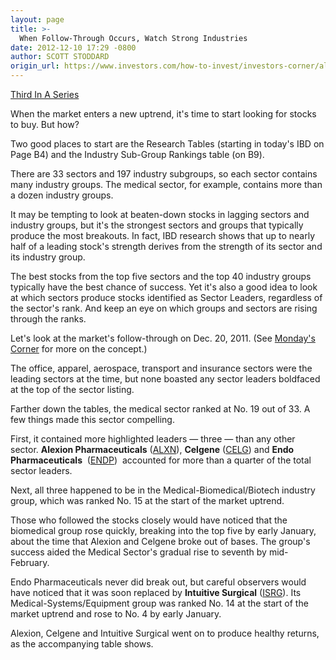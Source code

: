 ```yaml
---
layout: page
title: >-
  When Follow-Through Occurs, Watch Strong Industries
date: 2012-12-10 17:29 -0800
author: SCOTT STODDARD
origin_url: https://www.investors.com/how-to-invest/investors-corner/alexion-celgene-led-stock-market-alxn-celg/
---
```


[Third In A Series](http://news.investors.com/special-report/635805-you-can-time-the-market.aspx)

When the market enters a new uptrend, it's time to start looking for stocks to buy. But how?

Two good places to start are the Research Tables (starting in today's IBD on Page B4) and the Industry Sub-Group Rankings table (on B9).

There are 33 sectors and 197 industry subgroups, so each sector contains many industry groups. The medical sector, for example, contains more than a dozen industry groups.

It may be tempting to look at beaten-down stocks in lagging sectors and industry groups, but it's the strongest sectors and groups that typically produce the most breakouts. In fact, IBD research shows that up to nearly half of a leading stock's strength derives from the strength of its sector and its industry group.

The best stocks from the top five sectors and the top 40 industry groups typically have the best chance of success. Yet it's also a good idea to look at which sectors produce stocks identified as Sector Leaders, regardless of the sector's rank. And keep an eye on which groups and sectors are rising through the ranks.

Let's look at the market's follow-through on Dec. 20, 2011. (See [Monday's Corner](http://education.investors.com/investors-corner/636197-chipotle-broke-out-on-follow-through.htm) for more on the concept.)

The office, apparel, aerospace, transport and insurance sectors were the leading sectors at the time, but none boasted any sector leaders boldfaced at the top of the sector listing.

Farther down the tables, the medical sector ranked at No. 19 out of 33. A few things made this sector compelling.

First, it contained more highlighted leaders — three — than any other sector. **Alexion Pharmaceuticals** ([ALXN](https://research.investors.com/quote.aspx?symbol=ALXN)), **Celgene** ([CELG](https://research.investors.com/quote.aspx?symbol=CELG)) and **Endo Pharmaceuticals**  ([ENDP](https://research.investors.com/quote.aspx?symbol=ENDP))  accounted for more than a quarter of the total sector leaders.

Next, all three happened to be in the Medical-Biomedical/Biotech industry group, which was ranked No. 15 at the start of the market uptrend.

Those who followed the stocks closely would have noticed that the biomedical group rose quickly, breaking into the top five by early January, about the time that Alexion and Celgene broke out of bases. The group's success aided the Medical Sector's gradual rise to seventh by mid-February.

Endo Pharmaceuticals never did break out, but careful observers would have noticed that it was soon replaced by **Intuitive Surgical** ([ISRG](https://research.investors.com/quote.aspx?symbol=ISRG)). Its Medical-Systems/Equipment group was ranked No. 14 at the start of the market uptrend and rose to No. 4 by early January.

Alexion, Celgene and Intuitive Surgical went on to produce healthy returns, as the accompanying table shows.
